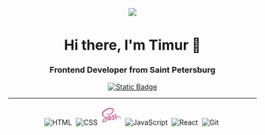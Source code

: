 <div align="center">
  <img src="https://media.giphy.com/media/v1.Y2lkPTc5MGI3NjExaXN3YTZocmVraDc0bXZhb29kbjBrZjRhaXEzd2xxdXpjZmwxMzh3YyZlcD12MV9pbnRlcm5hbF9naWZfYnlfaWQmY3Q9Zw/Y4ak9Ki2GZCbJxAnJD/giphy.gif" width="150" />
  <h1> Hi there, I'm Timur 👋</h1>
  <h3>Frontend Developer from Saint Petersburg</h3>
  <a href="https://t.me/timgluk">
    <img alt="Static Badge" src="https://img.shields.io/badge/TELEGRAM-blue?logo=telegram&link=https%3A%2F%2Ft.me%2Ftimgluk">
  </a>
</div>

---

<div align="center">
  <img src="https://cdn.jsdelivr.net/gh/devicons/devicon/icons/html5/html5-original.svg" title="HTML" alt="HTML" width="40" height="40"/>&nbsp;
  <img src="https://cdn.jsdelivr.net/gh/devicons/devicon/icons/css3/css3-original.svg" title="CSS" alt="CSS" width="40" height="40"/>&nbsp;
  <img src="https://raw.githubusercontent.com/devicons/devicon/55609aa5bd817ff167afce0d965585c92040787a/icons/sass/sass-original.svg" title="Sass" alt="Sass" width="40" height="40"/>&nbsp;
  <img src="https://cdn.jsdelivr.net/gh/devicons/devicon/icons/javascript/javascript-original.svg" title="JavaScript" alt="JavaScript" width="40" height="40"/>&nbsp;
  <img src="https://cdn.jsdelivr.net/gh/devicons/devicon/icons/react/react-original.svg" title="React" alt="React" width="40" height="40"/>&nbsp;
  <img src="https://cdn.jsdelivr.net/gh/devicons/devicon/icons/git/git-original.svg" title="Git" alt="Git" width="40" height="40"/>&nbsp;
</div>
